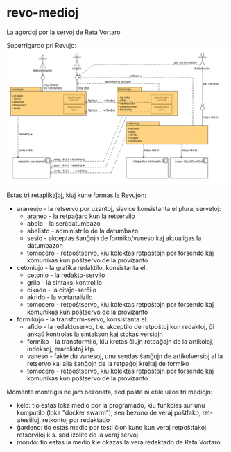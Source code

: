 # revo-medioj
La agordoj por la servoj de Reta Vortaro


Superrigardo pri Revujo:
![Revujo - superrigardo](https://github.com/revuloj/revo-medioj/blob/master/Revujo-superrigardo.png "Revujo - superrigardo")


Estas tri retaplikaĵoj, kiuj kune formas la Revujon:
- araneujo - la retservo por uzantoj, siavice konsistanta el pluraj servetoj:
  - araneo - la retpaĝaro kun la retservilo
  - abelo - la serĉdatumbazo 
  - abelisto - administrilo de la datumbazo
  - sesio - akceptas ŝanĝojn de formiko/vaneso kaj aktualigas la datumbazon
  - tomocero - retpoŝtservo, kiu kolektas retpoŝtojn por forsendo kaj komunikas kun poŝtservo de la provizanto
- cetoniujo - la grafika redaktilo, konsistanta el:
  - cetonio - la redakto-servilo
  - grilo - la sintaks-kontrolilo
  - cikado - la citaĵo-serĉilo
  - akrido - la vortanalizilo
  - tomocero - retpoŝtservo, kiu kolektas retpoŝtojn por forsendo kaj komunikas kun poŝtservo de la provizanto
- formikujo - la transform-servo, konsistanta el:
  - afido - la redaktoservo, t.e. akceptilo de retpoŝtoj kun redaktoj, ĝi ankaŭ kontrolas la sintakson kaj stokas versiojn
  - formiko - la transformilo, kiu kretas ĉiujn retpaĝojn de la artikoloj, indeksoj, erarolistoj ktp.
  - vaneso - fakte du vanesoj, unu sendas ŝanĝojn de artikolversioj al la retservo kaj alia ŝanĝojn de la retpaĝoj kreitaj de formiko
  - tomocero - retpoŝtservo, kiu kolektas retpoŝtojn por forsendo kaj komunikas kun poŝtservo de la provizanto
  
Momente montriĝis ne jam bezonata, sed poste ni eble uzos tri mediojn:
- kelo: tio estas loka medio por la programado, kiu funkcias sur unu komputilo (loka "docker swarm"),
  sen bezono de veraj   poŝtfako, ret-atestiloj, retkontoj por redaktado
- ĝardeno: tio estas medio por testi ĉion kune kun veraj retpoŝtfakoj, retserviloj k.s. sed izolite de la veraj servoj
- mondo: tio estas la medio kie okazas la vera redaktado de Reta Vortaro
